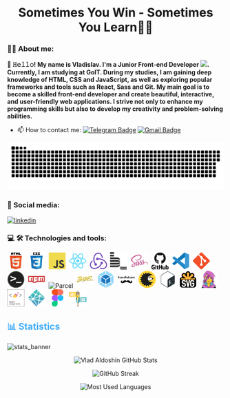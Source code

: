 <h1 align="center">Sometimes You Win - Sometimes You Learn🧑‍💻</h1>

### :man_technologist: About me:
<p style="font-weight: bold;">👋 𝙷𝚎𝚕𝚕𝚘! My name is Vladislav. I'm a Junior Front-end Developer <img src="https://media.giphy.com/media/WUlplcMpOCEmTGBtBW/giphy.gif" width="30px">. Currently, I am studying at GoIT. During my studies, I am gaining deep knowledge of HTML, CSS and JavaScript, as well as exploring popular frameworks and tools such as React, Sass and Git. My main goal is to become a skilled front-end developer and create beautiful, interactive, and user-friendly web applications. I strive not only to enhance my programming skills but also to develop my creativity and problem-solving abilities.</p>

- :mailbox: How to contact me: [![Telegram Badge](https://img.shields.io/badge/-Telegram-blue?style=flat&logo=Telegram&logoColor=white)](https://t.me/VladAldoshin) [![Gmail Badge](https://img.shields.io/badge/-Gmail-red?style=flat&logo=Gmail&logoColor=white)](mailto:aldoshinvladislav87@gmail.com)

<p align="center">
 <img width="600" src="assets/github-snake.svg" alt="snake"/>
</p>

### 🤝 Social media:
<div id="badges">
<a href="" target="_blank">
<img src="https://cdn-icons-png.flaticon.com/512/2504/2504799.png" width="40" height="40" alt="linkedin" />
</a>
</div>

### 💻 🛠 Technologies and tools:
<div>
  <img src="./assets/icons/html5-original.svg" title="HTML5" alt="HTML5" width="40" height="40"/>&nbsp;
  <img src="./assets/icons/css3-original.svg"  title="CSS3" alt="CSS3" width="40" height="40"/>&nbsp;
  <img src="./assets/icons/javascript-original.svg"  title="JS" alt="JS" width="40" height="40"/>&nbsp;
  <img src="./assets/icons/react-original.svg"  title="React" alt="React" width="40" height="40"/>&nbsp;
  <img src="./assets/icons/redux-original.svg"  title="Redux" alt="Redux" width="40" height="40"/>&nbsp;
  <img src="./assets/icons/bem-original.svg" title="Bem" alt="Bem" width="40" height="40"/>&nbsp;
  <img src="./assets/icons/sass-original.svg" title="Sass" alt="Sass" width="40" height="40"/>&nbsp;
  <img src="./assets/icons/github-original.svg" title="Github"  alt="Github" width="40"/>&nbsp;
  <img src="./assets/icons/vscode-original.svg" title="Visual Studio Code" alt="Visual Studio Code" width="40" height="40"/>&nbsp;
  <img src="./assets/icons/git-original.svg" title="Git" alt="Git" width="40" height="40"/>&nbsp;
  <img src="./assets/icons/terminal-original.png" title="Terminal" alt="Terminal" width="40" height="40"/>&nbsp;
  <img src="./assets/icons/npm-original.svg" title="Npm" alt="Npm" width="40" height="40"/>&nbsp;
  <img src="./assets/icons/parcel-original.avif" title="Parcel" alt="Parcel" width="40" height="40"/>&nbsp;
  <img src="./assets/icons/babel-original.svg" title="Babel" alt="Babel" width="40" height="40"/>&nbsp;
  <img src="./assets/icons/webpack-original.svg" title="Webpack" alt="Webpack" width="40" height="40"/>&nbsp;
  <img src="./assets/icons/handlebars-original.svg" title="Handlebars" alt="Handlebars" width="40" height="40"/>&nbsp;
  <img src="./assets/icons/browserslist-original.svg" title="Browserslist" alt="Browserslist" width="40" height="40"/>&nbsp;
  <img src="./assets/icons/bash-original.svg" title="Bash" alt="Bash" width="40" height="40"/>&nbsp;
  <img src="./assets/icons/svg-original.png" title="Svg" alt="Svg" width="40" height="40"/>&nbsp;
  <img src="./assets/icons/emotion-original.png" title="Emotion" alt="Emotion" width="40" height="40"/>&nbsp;
  <img src="./assets/icons/styled-components.png" title="Emotion" alt="Emotion" width="40" height="40"/>&nbsp;
  <img src="./assets/icons/netlify-original.svg" title="Netlify" alt="Netlify" width="40" height="40"/>&nbsp;
  <img src="./assets/icons/figma-original.svg" title="Figma" alt="Figma" width="40" height="40"/>&nbsp;
  <img src="./assets/icons/ui-ux.png" title="UI/UX" alt="UI/UX" width="40" height="40"/>&nbsp;
</div>

<!-- ### 💻 Passed courses:

| Курсы                                                           | Дата              |
| ----------------------------------------------------------------| :---------------: |
| GoIT/Старт в программировании                                   | 11/2022 - /       |



<!----------------------------------------- Statistics--------------------------------------------->

<h2 style="color: #44AEFB">📊 Statistics</h2>

![stats_banner](https://user-images.githubusercontent.com/78341798/194534778-d662496c-ae00-4e8d-ae9b-b90912054e7f.gif)

<!-- Begin Stats Cards -->
<div class="stats" align="center">

![Vlad Aldoshin GitHub Stats](https://github-readme-stats.vercel.app/api?username=VladAldoshin&hide=stars&count_private=true&show_icons=true&theme=algolia&border_radius=20)

![GitHub Streak](https://streak-stats.demolab.com?user=VladAldoshin&count_private=true&theme=algolia&border_radius=20)

<!-- compact programming languages layout -->
![Most Used Languages](https://github-readme-stats.vercel.app/api/top-langs/?username=VladAldoshin&layout=compact&show_icons=true&theme=algolia&border_radius=20)
</div>
<!--  End Stats Cards -->
